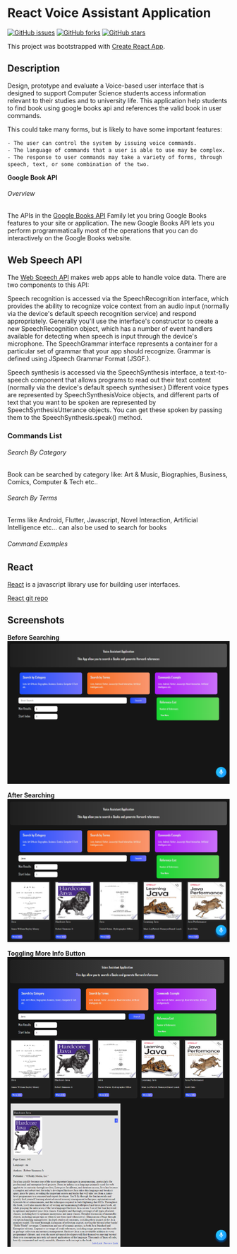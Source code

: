 # React Voice Assistant Application

<a href="https://github.com/Nehal-Bhautoo/React-Native-Voice-Assistant/issues"><img alt="GitHub issues" src="https://img.shields.io/github/issues/Nehal-Bhautoo/React-Native-Voice-Assistant"></a> <a href="https://github.com/Nehal-Bhautoo/React-Native-Voice-Assistant/network"><img alt="GitHub forks" src="https://img.shields.io/github/forks/Nehal-Bhautoo/React-Native-Voice-Assistant"></a> <a href="https://github.com/Nehal-Bhautoo/React-Native-Voice-Assistant/stargazers"><img alt="GitHub stars" src="https://img.shields.io/github/stars/Nehal-Bhautoo/React-Native-Voice-Assistant"></a> 

This project was bootstrapped with [Create React App](https://github.com/facebook/create-react-app).

## Description

Design, prototype and evaluate a Voice-based user interface that is designed to support Computer Science students access information relevant to their studies and to university life.
This application help students to find book using google books api and references the valid book in user commands.  

This could take many forms, but is likely to have some important features:

	- The user can control the system by issuing voice commands. 
	- The language of commands that a user is able to use may be complex.
	- The response to user commands may take a variety of forms, through speech, text, or some combination of the two.

**Google Book API**

###### Overview

The APIs in the [Google Books API](https://developers.google.com/books/docs/overview) Family let you bring Google Books features to your site or application. 
The new Google Books API lets you perform programmatically most of the operations that you can do interactively on the Google Books website.

## Web Speech API

The [Web Speech API](https://developer.mozilla.org/en-US/docs/Web/API/Web_Speech_API) makes web apps able to handle voice data. There are two components to this API:

Speech recognition is accessed via the SpeechRecognition interface, which provides the ability to recognize voice context from an audio input (normally via the device's default speech recognition service) and respond appropriately. Generally you'll use the interface's constructor to create a new SpeechRecognition object, which has a number of event handlers available for detecting when speech is input through the device's microphone. The SpeechGrammar interface represents a container for a particular set of grammar that your app should recognize. Grammar is defined using JSpeech Grammar Format (JSGF.).

Speech synthesis is accessed via the SpeechSynthesis interface, a text-to-speech component that allows programs to read out their text content (normally via the device's default speech synthesiser.) Different voice types are represented by SpeechSynthesisVoice objects, and different parts of text that you want to be spoken are represented by SpeechSynthesisUtterance objects. You can get these spoken by passing them to the SpeechSynthesis.speak() method.

### Commands List

###### Search By Category

Book can be searched by category like: Art & Music, Biographies, Business, Comics, Computer & Tech etc..

###### Search By Terms

Terms like Android, Flutter, Javascript, Novel Interaction, Artificial Intelligence etc... can also be used
to search for books

###### Command Examples

## React

[React](https://reactjs.org/) is a javascript library use for building user interfaces.

[React git repo](https://github.com/facebook/react/)

## Screenshots

**Before Searching**
![Img](Screenshots/3.png)

**After Searching**
![Img](Screenshots/1.png)

**Toggling More Info Button**
![Img](Screenshots/2.png)

